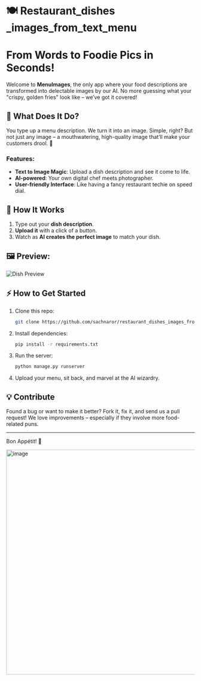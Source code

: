 # 🍽️ **Restaurant_dishes _images_from_text_menu**

# From Words to Foodie Pics in Seconds!

Welcome to **MenuImages**, the only app where your food descriptions are transformed into delectable images by our AI. No more guessing what your "crispy, golden fries" look like – we’ve got it covered!

## 🚀 What Does It Do?

You type up a menu description. We turn it into an image. Simple, right? But not just any image – a mouthwatering, high-quality image that’ll make your customers drool. 🌟

### Features:
- **Text to Image Magic**: Upload a dish description and see it come to life.
- **AI-powered**: Your own digital chef meets photographer.
- **User-friendly Interface**: Like having a fancy restaurant techie on speed dial.

## 🤖 How It Works

1. Type out your **dish description**.
2. **Upload it** with a click of a button.
3. Watch as **AI creates the perfect image** to match your dish.

## 🖼️ Preview:

![Dish Preview](https://github.com/sachnaror/images_from_text_menu/blob/main/images/dish_images/delicious-food.png?raw=true)



## ⚡ How to Get Started

1. Clone this repo:
    ```bash
    git clone https://github.com/sachnaror/restaurant_dishes_images_from_text_menu.git
    ```

2. Install dependencies:
    ```bash
    pip install -r requirements.txt
    ```

3. Run the server:
    ```bash
    python manage.py runserver
    ```

4. Upload your menu, sit back, and marvel at the AI wizardry.

## 💡 Contribute

Found a bug or want to make it better? Fork it, fix it, and send us a pull request! We love improvements – especially if they involve more food-related puns.

---

Bon Appétit! 🍴



<img width="601" alt="image" src="https://github.com/user-attachments/assets/5c7e7ad5-d9ca-4caf-bd57-d72b852c2fc9">

